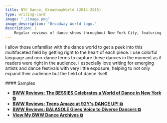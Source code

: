 ```yaml
---
title: NYC Dance, BroadwayWorld (2014-2015)
type: writing-card
image: "./image.png"
image_description: "Broadway World logo."
description: |
    Regular reviews of dance shows throughout New York City, featuring reviews of major dance companies, dance festivals, and emerging artists
---
```

I allow those unfamiliar with the dance world to get a peek into this multifaceted field by getting right to the heart of each piece. I use colorful language and non-dance terms to capture these dances in the moment as if readers were right in the audience. I especially love writing for emerging artists and dance festivals with very little exposure, helping to not only expand their audience but the field of dance itself.

<aside>
#### Samples

- **[BWW Reviews: The BESSIES Celebrates a World of Dance in New York ⧉](https://www.broadwayworld.com/bwwdance/article/BWW-Reviews-The-BESSIES-Celebrates-a-World-of-Dance-in-New-York-20141023)**
- **[BWW Reviews: Teens Amaze at 92Y's DANCE UP! ⧉](https://www.broadwayworld.com/bwwdance/article/BWW-Reviews-Teens-Amaze-at-92Ys-DANCE-UP-20140415)**
- **[BWW Reviews: BALASOLE Gives Voice to Diverse Dancers ⧉](https://www.broadwayworld.com/bwwdance/article/BWW-Reviews-BALASOLE-Gives-Voice-to-Diverse-Dancers-20141008)**
- **[View My BWW Dance Archives ⧉](https://www.broadwayworld.com/author/Jessica-Abejar)**
</aside>